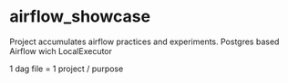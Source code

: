 # airflow_showcase

Project accumulates airflow practices and experiments. Postgres based Airflow wich LocalExecutor

1 dag file = 1 project / purpose
